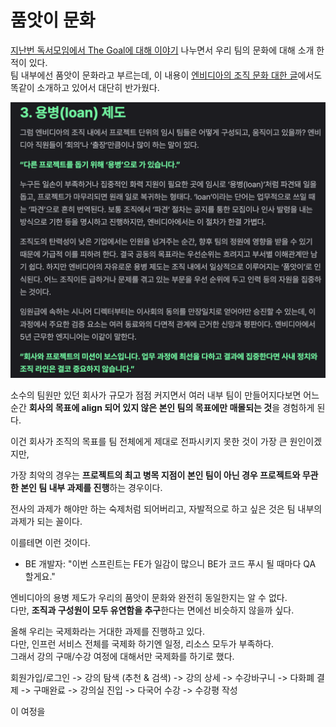 # 품앗이 문화

[지난번 독서모임에서 The Goal에 대해 이야기](https://jojoldu.tistory.com/807) 나누면서 우리 팀의 문화에 대해 소개 한적이 있다.  
팀 내부에선 품앗이 문화라고 부르는데, 이 내용이 [엔비디아의 조직 문화 대한 글](https://eopla.net/magazines/23435#)에서도 똑같이 소개하고 있어서 대단히 반가웠다.

![1](./images/1.png)

소수의 팀원만 있던 회사가 규모가 점점 커지면서 여러 내부 팀이 만들어지다보면 어느 순간 **회사의 목표에 align 되어 있지 않은 본인 팀의 목표에만 매몰되는 것**을 경험하게 된다.  

  

이건 회사가 조직의 목표를 팀 전체에게 제대로 전파시키지 못한 것이 가장 큰 원인이겠지만,

가장 최악의 경우는 **프로젝트의 최고 병목 지점이 본인 팀이 아닌 경우 프로젝트와 무관한 본인 팀 내부 과제를 진행**하는 경우이다.  
  
전사의 과제가 해야만 하는 숙제처럼 되어버리고, 자발적으로 하고 싶은 것은 팀 내부의 과제가 되는 꼴이다.  


이를테면 이런 것이다.

- BE 개발자: "이번 스프린트는 FE가 일감이 많으니 BE가 코드 푸시 될 때마다 QA 할게요."

엔비디아의 용병 제도가 우리의 품앗이 문화와 완전히 동일한지는 알 수 없다.  
다만, **조직과 구성원이 모두 유연함을 추구**한다는 면에선 비슷하지 않을까 싶다.  


올해 우리는 국제화라는 거대한 과제를 진행하고 있다.  
다만, 인프런 서비스 전체를 국제화 하기엔 일정, 리소스 모두가 부족하다.  
그래서 강의 구매/수강 여정에 대해서만 국제화를 하기로 했다.  

회원가입/로그인 -> 강의 탐색 (추천 & 검색) -> 강의 상세 -> 수강바구니 -> 다화폐 결제 -> 구매완료 -> 강의실 진입 -> 다국어 수강 -> 수강평 작성

이 여정을 